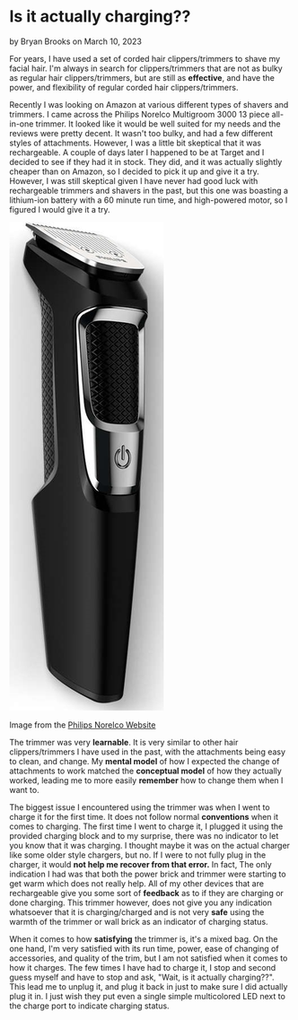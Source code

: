 # Is it actually charging??
by Bryan Brooks on March 10, 2023

For years, I have used a set of corded hair clippers/trimmers to shave my facial hair. I'm always in search for clippers/trimmers that are not as bulky as regular hair clippers/trimmers, but are still as **effective**, and have the power, and flexibility of regular corded hair clippers/trimmers.

Recently I was looking on Amazon at various different types of shavers and trimmers. I came across the Philips Norelco Multigroom 3000 13 piece all-in-one trimmer. It looked like it would be well suited for my needs and the reviews were pretty decent. It wasn't too bulky, and had a few different styles of attachments. However, I was a little bit skeptical that it was rechargeable. A couple of days later I happened to be at Target and I decided to see if they had it in stock. They did, and it was actually slightly cheaper than on Amazon, so I decided to pick it up and give it a try. However, I was still skeptical given I have never had good luck with rechargeable trimmers and shavers in the past, but this one was boasting a lithium-ion battery with a 60 minute run time, and high-powered motor, so I figured I would give it a try.

![trimmer](/assets/shaver.jpeg)

Image from the [Philips Norelco Website](https://www.usa.philips.com/c-p/MG3750_60/norelco-multigroom-3000-multipurpose-trimmer)

The trimmer was very **learnable**. It is very similar to other hair clippers/trimmers I have used in the past, with the attachments being easy to clean, and change. My **mental model** of how I expected the change of attachments to work matched the **conceptual model** of how they actually worked, leading me to more easily **remember** how to change them when I want to.

The biggest issue I encountered using the trimmer was when I went to charge it for the first time. It does not follow normal **conventions** when it comes to charging. The first time I went to charge it, I plugged it using the provided charging block and to my surprise, there was no indicator to let you know that it was charging. I thought maybe it was on the actual charger like some older style chargers, but no. If I were to not fully plug in the charger, it would **not help me recover from that error.** In fact, The only indication I had was that both the power brick and trimmer were starting to get warm which does not really help. All of my other devices that are rechargeable give you some sort of **feedback** as to if they are charging or done charging. This trimmer however, does not give you any indication whatsoever that it is charging/charged and is not very **safe** using the warmth of the trimmer or wall brick as an indicator of charging status.

When it comes to how **satisfying** the trimmer is, it's a mixed bag. On the one hand, I'm very satisfied with its run time, power, ease of changing of accessories, and quality of the trim, but I am not satisfied when it comes to how it charges. The few times I have had to charge it, I stop and second guess myself and have to stop and ask, "Wait, is it actually charging??". This lead me to unplug it, and plug it back in just to make sure I did actually plug it in. I just wish they put even a single simple multicolored LED next to the charge port to indicate charging status.
